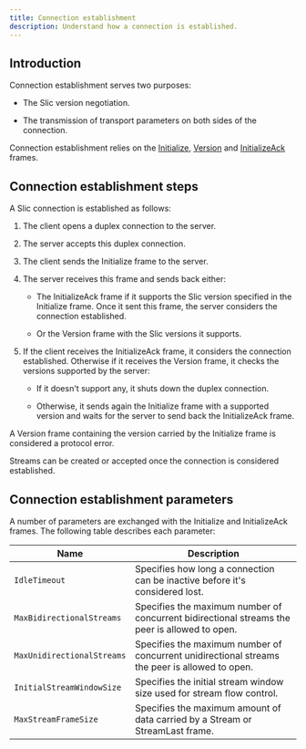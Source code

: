 ```yaml
---
title: Connection establishment
description: Understand how a connection is established.
---
```


## Introduction

Connection establishment serves two purposes:

- The Slic version negotiation.

- The transmission of transport parameters on both sides of the connection.

Connection establishment relies on the [Initialize][initialize-frame], [Version][version-frame] and [InitializeAck][initialize-ack-frame] frames.

## Connection establishment steps

A Slic connection is established as follows:

1. The client opens a duplex connection to the server.

2. The server accepts this duplex connection.

3. The client sends the Initialize frame to the server.

4. The server receives this frame and sends back either:

    - The InitializeAck frame if it supports the Slic version specified in the Initialize frame. Once it sent this
      frame, the server considers the connection established.

    - Or the Version frame with the Slic versions it supports.

5. If the client receives the InitializeAck frame, it considers the connection  established. Otherwise if it receives
   the Version frame, it checks the versions supported by the server:

    - If it doesn't support any, it shuts down the duplex connection.

    - Otherwise, it sends again the Initialize frame with a supported version and waits for the server to send back the
      InitializeAck frame.

A Version frame containing the version carried by the Initialize frame is considered a protocol error.

Streams can be created or accepted once the connection is considered established.

## Connection establishment parameters

A number of parameters are exchanged with the Initialize and InitializeAck frames. The following table describes each parameter:

| Name | Description |
| ---- | ----------- |
| `IdleTimeout` | Specifies how long a connection can be inactive before it's considered lost. |
| `MaxBidirectionalStreams` | Specifies the maximum number of concurrent bidirectional streams the peer is allowed to open. |
| `MaxUnidirectionalStreams` | Specifies the maximum number of concurrent unidirectional streams the peer is allowed to open. |
| `InitialStreamWindowSize` | Specifies the initial stream window size used for stream flow control. |
| `MaxStreamFrameSize` | Specifies the maximum amount of data carried by a Stream or StreamLast frame. |

[initialize-frame]: protocol-frames#initialize-frame
[initialize-ack-frame]: protocol-frames#initializeack-frame
[version-frame]: protocol-frames#version-frame
